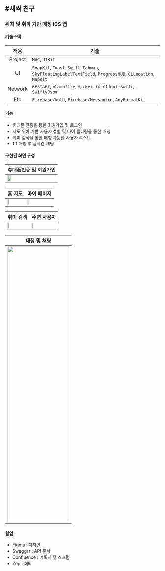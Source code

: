 ## #새싹 친구
### 위치 및 취미 기반 매칭 iOS 앱


#### 기술스택
|적용|기술|
|:---:|---|
|Project|`MVC`, `UIKit`|
|UI|`SnapKit`, `Toast-Swift`, `Tabman`, `SkyFloatingLabelTextField`, `ProgressHUD`, `CLLocation`, `MapKit`|
|Network|`RESTAPI`, `Alamofire`, `Socket.IO-Client-Swift`, `SwiftyJson`|
|Etc|`Firebase/Auth`, `Firebase/Messaging`, `AnyFormatKit`|


#### 기능
* 휴대폰 인증을 통한 회원가입 및 로그인
* 지도 위치 기반 사용자 성별 및 나이 필터링을 통한 매칭
* 취미 검색을 통한 매칭 가능한 사용자 리스트
* 1:1 매칭 후 실시간 채팅


#### 구현된 화면 구성
|휴대폰인증 및 회원가입|
|---|
|<img width="25%" src="https://user-images.githubusercontent.com/48886490/156933604-97dfa099-1943-4b1d-82ca-735b0d8d2abf.gif"/>|

|홈 지도|마이 페이지|
|---|---|
|<img width="25%" src="https://user-images.githubusercontent.com/48886490/156933882-3a3aa0e8-c844-44de-9d8c-4f4833e31b94.gif"/>|<img width="25%" src="https://user-images.githubusercontent.com/48886490/156933603-96c243db-9c13-4d71-a1e0-5b639bc2b970.gif"/>|

|취미 검색|주변 사용자|
|---|---|
|<img width="25%" src="https://user-images.githubusercontent.com/48886490/156933606-5209f606-8f8c-4b83-8096-cca22ace9dde.gif"/>|<img width="25%" src="https://user-images.githubusercontent.com/48886490/156934008-0f9821ed-8c0b-4b72-b458-263a2e585878.gif"/>|

|매칭 및 채팅|
|---|
|<img src="https://user-images.githubusercontent.com/48886490/156933604-97dfa099-1943-4b1d-82ca-735b0d8d2abf.gif" width="200" height="899"/>|


#### 협업

* Figma : 디자인
* Swagger : API 문서
* Confluence : 기획서 및 스크럼
* Zep : 회의
